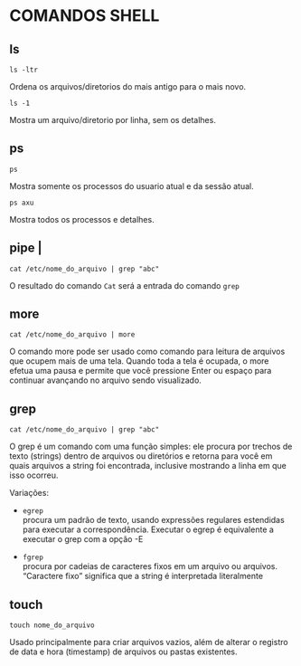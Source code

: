 # COMANDOS SHELL
## ls
```
ls -ltr
```
Ordena os arquivos/diretorios do mais antigo para o mais novo.

```
ls -1
```
Mostra um arquivo/diretorio por linha, sem os detalhes.
<br>
## ps
```
ps
```
Mostra somente os processos do usuario atual e da sessão atual.
```
ps axu
```
Mostra todos os processos e detalhes.

## pipe |

```
cat /etc/nome_do_arquivo | grep "abc"
```
O resultado do comando ``Cat`` será a entrada do comando ``grep``

## more
```
cat /etc/nome_do_arquivo | more
```
O comando more pode ser usado como comando para leitura de arquivos que ocupem mais de uma tela. Quando toda a tela é ocupada, o more efetua uma pausa e permite que você pressione Enter ou espaço para continuar avançando no arquivo sendo visualizado.

## grep
```
cat /etc/nome_do_arquivo | grep "abc"
```
O grep é um comando com uma função simples: ele procura por trechos de texto (strings) dentro de arquivos ou diretórios e retorna para você em quais arquivos a string foi encontrada, inclusive mostrando a linha em que isso ocorreu.

Variações:

- ``egrep`` <br>
procura um padrão de texto, usando expressões regulares estendidas para executar a correspondência. Executar o egrep é equivalente a executar o grep com a opção -E

- ``fgrep`` <br>
procura por cadeias de caracteres fixos em um arquivo ou arquivos. “Caractere fixo” significa que a string é interpretada literalmente

## touch
```
touch nome_do_arquivo
```
Usado principalmente para criar arquivos vazios, além de alterar o registro de data e hora (timestamp) de arquivos ou pastas existentes.
